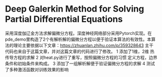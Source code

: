 # Deep Galerkin Method  for Solving Partial Differential Equations
采用深度伽辽金方法求解偏微分方程。深度神经网络部分采用Pytorch实现。在pde_demo里构造了2个有解析解的偏微分方程以便于验证本算法的有效性。本算法的理论主要依据以下文章：https://zhuanlan.zhihu.com/p/359328643
主干代码也来自于这篇文章，并对这篇文章的代码进行了修改。
1 添加了1维，2维 热传导方程的求解
2 对heat.py进行了重写，按照偏微分方程的习惯 定义方程，边界条件和初始条件来构成。
3 添加了一组解析解便于验证偏微分方程的求解
4 测试了多种激活函数对训练效果的影响
